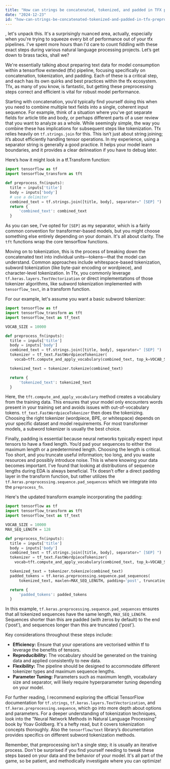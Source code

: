 ```yaml
---
title: "How can strings be concatenated, tokenized, and padded in TFX preprocessing?"
date: "2024-12-23"
id: "how-can-strings-be-concatenated-tokenized-and-padded-in-tfx-preprocessing"
---
```


, let's unpack this. It's a surprisingly nuanced area, actually, especially when you're trying to squeeze every bit of performance out of your tfx pipelines. I've spent more hours than I'd care to count fiddling with these exact steps during various natural language processing projects. Let’s get down to brass tacks, shall we?

We're essentially talking about preparing text data for model consumption within a tensorflow extended (tfx) pipeline, focusing specifically on concatenation, tokenization, and padding. Each of these is a critical step, and each has its own quirks and best practices within the tfx ecosystem. Tfx, as many of you know, is fantastic, but getting these preprocessing steps correct and efficient is vital for robust model performance.

Starting with concatenation, you’d typically find yourself doing this when you need to combine multiple text fields into a single, coherent input sequence. For example, think of a situation where you've got separate fields for article title and body, or perhaps different parts of a user review that you want to analyze as a whole. While seemingly simple, the way you combine these has implications for subsequent steps like tokenization. Tfx relies heavily on `tf.strings.join` for this. This isn’t just about string joining; it’s about efficiently handling tensor operations. In my experience, using a separator string is generally a good practice. It helps your model learn boundaries, and it provides a clear delineation if you have to debug later.

Here’s how it might look in a tf.Transform function:

```python
import tensorflow as tf
import tensorflow_transform as tft

def preprocess_fn(inputs):
  title = inputs['title']
  body = inputs['body']
  # use a delimiter
  combined_text = tf.strings.join([title, body], separator=" [SEP] ")
  return {
      'combined_text': combined_text
  }
```

As you can see, I've opted for `[SEP]` as my separator, which is a fairly common convention for transformer-based models, but you might choose something else entirely depending on your domain. It's all about clarity. The `tft` functions wrap the core tensorflow functions.

Moving on to tokenization, this is the process of breaking down the concatenated text into individual units—tokens—that the model can understand. Common approaches include whitespace-based tokenization, subword tokenization (like byte-pair encoding or wordpiece), and character-level tokenization. In Tfx, you commonly leverage `tf.keras.layers.TextVectorization` or direct implementations of those tokenizer algorithms, like subword tokenization implemented with `tensorflow_text`, in a transform function.

For our example, let's assume you want a basic subword tokenizer:

```python
import tensorflow as tf
import tensorflow_transform as tft
import tensorflow_text as tf_text

VOCAB_SIZE = 10000

def preprocess_fn(inputs):
  title = inputs['title']
  body = inputs['body']
  combined_text = tf.strings.join([title, body], separator=" [SEP] ")
  tokenizer = tf_text.FastWordpieceTokenizer(
    vocab=tft.compute_and_apply_vocabulary(combined_text, top_k=VOCAB_SIZE, vocab_filename='wordpiece_vocab.txt'))

  tokenized_text = tokenizer.tokenize(combined_text)

  return {
      'tokenized_text': tokenized_text
  }
```

Here, the `tft.compute_and_apply_vocabulary` method creates a vocabulary from the training data. This ensures that your model only encounters words present in your training set and avoids issues with out-of-vocabulary tokens. `tf_text.FastWordpieceTokenizer` then does the tokenizing. Choosing the right tokenizer (wordpiece, BPE, or whitespace) depends on your specific dataset and model requirements. For most transformer models, a subword tokenizer is usually the best choice.

Finally, padding is essential because neural networks typically expect input tensors to have a fixed length. You’d pad your sequences to either the maximum length or a predetermined length. Choosing the length is critical. Too short, and you truncate useful information; too long, and you waste resources and possibly introduce noise. This is where knowing your data becomes important. I've found that looking at distributions of sequence lengths during EDA is always beneficial. Tfx doesn’t offer a direct padding layer in the transform function, but rather utilizes the `tf.keras.preprocessing.sequence.pad_sequences` which we integrate into the `preprocess_fn`.

Here's the updated transform example incorporating the padding:

```python
import tensorflow as tf
import tensorflow_transform as tft
import tensorflow_text as tf_text

VOCAB_SIZE = 10000
MAX_SEQ_LENGTH = 128

def preprocess_fn(inputs):
  title = inputs['title']
  body = inputs['body']
  combined_text = tf.strings.join([title, body], separator=" [SEP] ")
  tokenizer = tf_text.FastWordpieceTokenizer(
    vocab=tft.compute_and_apply_vocabulary(combined_text, top_k=VOCAB_SIZE, vocab_filename='wordpiece_vocab.txt'))

  tokenized_text = tokenizer.tokenize(combined_text)
  padded_tokens = tf.keras.preprocessing.sequence.pad_sequences(
      tokenized_text, maxlen=MAX_SEQ_LENGTH, padding='post', truncating='post')

  return {
      'padded_tokens': padded_tokens
  }
```

In this example, `tf.keras.preprocessing.sequence.pad_sequences` ensures that all tokenized sequences have the same length, `MAX_SEQ_LENGTH`. Sequences shorter than this are padded (with zeros by default) to the end ('post'), and sequences longer than this are truncated ('post').

Key considerations throughout these steps include:

*   **Efficiency:** Ensure that your operations are vectorised within tf to leverage the benefits of tensors.
*   **Reproducibility:** The vocabulary should be generated on the training data and applied consistently to new data.
*   **Flexibility:** The pipeline should be designed to accommodate different tokenizer types and maximum sequence lengths.
*   **Parameter Tuning:** Parameters such as maximum length, vocabulary size and separator, will likely require hyperparameter tuning depending on your model.

For further reading, I recommend exploring the official TensorFlow documentation for `tf.strings`, `tf.keras.layers.TextVectorization`, and `tf.keras.preprocessing.sequence`, which go into more depth about options and parameters. For a deeper understanding of tokenization techniques, look into the "Neural Network Methods in Natural Language Processing" book by Yoav Goldberg. It's a hefty read, but it covers tokenization concepts thoroughly. Also the `tensorflow/text` library’s documentation provides specifics on different subword tokenization methods.

Remember, that preprocessing isn’t a single step; it is usually an iterative process. Don't be surprised if you find yourself needing to tweak these steps based on your data and the behavior of your model. It's all part of the game, so be patient, and methodically investigate where you can optimize!

